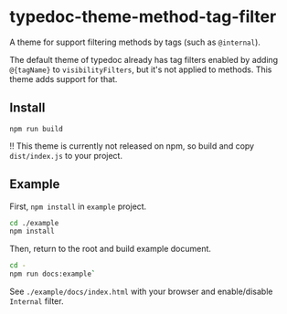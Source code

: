 # typedoc-theme-method-tag-filter

A theme for support filtering methods by tags (such as `@internal`).

The default theme of typedoc already has tag filters enabled by adding `@{tagName}` to `visibilityFilters`, but it's not applied to methods.
This theme adds support for that.

## Install

`npm run build`

!! This theme is currently not released on npm, so build and copy `dist/index.js` to your project.

## Example

First, `npm install` in `example` project.

```sh
cd ./example
npm install
```

Then, return to the root and build example document.

```sh
cd -
npm run docs:example`
```

See `./example/docs/index.html` with your browser and enable/disable `Internal` filter.

